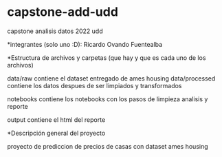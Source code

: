 # capstone-add-udd
capstone analisis datos 2022 udd

*integrantes (solo uno :D):
Ricardo Ovando Fuentealba

*Estructura de archivos y carpetas (que hay y que es cada uno de los archivos)

data/raw contiene el dataset entregado de ames housing
data/processed contiene los datos despues de ser limpiados y transformados

notebooks contiene los notebooks con los pasos de limpieza analisis y reporte

output contiene el html del reporte

*Descripción general del proyecto

proyecto de prediccion de precios de casas con dataset ames housing



